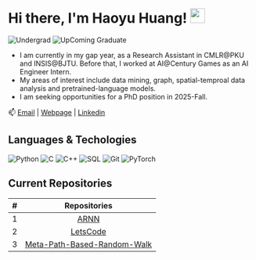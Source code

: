 # Hi there, I'm Haoyu Huang! <img src="https://raw.githubusercontent.com/MartinHeinz/MartinHeinz/master/wave.gif" width="30px">

![Undergrad](https://img.shields.io/badge/Undergrad-BJTU-blue)
![UpComing Graduate](https://img.shields.io/badge/Upcoming_Graduate-CUHK-blue)

- I am currently in my gap year, as a Research Assistant in CMLR@PKU and INSIS@BJTU. Before that, I worked at AI@Century Games as an AI Engineer Intern.
- My areas of interest include data mining, graph, spatial-temproal data analysis and pretrained-language models.
- I am seeking opportunities for a PhD position in 2025-Fall.

📫 [Email](mailto:haoyuhuang@bjtu.edu.cn) | [Webpage](https://hhy-huang.github.io/) | [Linkedin](https://www.linkedin.com/in/%E6%B5%A9%E7%A6%B9-%E9%BB%84-68416b291/)

## Languages & Techologies

![Python](https://img.shields.io/badge/-Python-000?&logo=Python)
![C](https://img.shields.io/badge/-C-000?&logo=C)
![C++](https://img.shields.io/badge/-C++-000?&logo=c%2b%2b&logoColor=00599C)
![SQL](https://img.shields.io/badge/-SQL-000?&logo=MySQL)
![Git](https://img.shields.io/badge/-git-000?&logo=git)
![PyTorch](https://img.shields.io/badge/-PyTorch-000?&logo=PyTorch)

## Current Repositories

| # |                                                              Repositories                                                              |
| :-: | :------------------------------------------------------------------------------------------------------------------------------------: |
| 1 | [ARNN](https://github.com/hhy-huang/ARNN) |
| 2 | [LetsCode](https://github.com/hhy-huang/LetsCode?tab=readme-ov-file) |
| 3 | [Meta-Path-Based-Random-Walk](https://github.com/hhy-huang/Meta-Path-Based-Random-Walk) |
